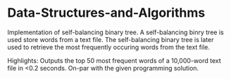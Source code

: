 # Data-Structures-and-Algorithms
Implementation of self-balancing binary tree.
A self-balancing binry tree is used store words from a text file. 
The self-balancing binary tree is later used to retrieve the most frequently occuring words from the text file.

Highlights: Outputs the top 50 most frequent words of a 10,000-word text file in <0.2 seconds. On-par with the given programming solution.
